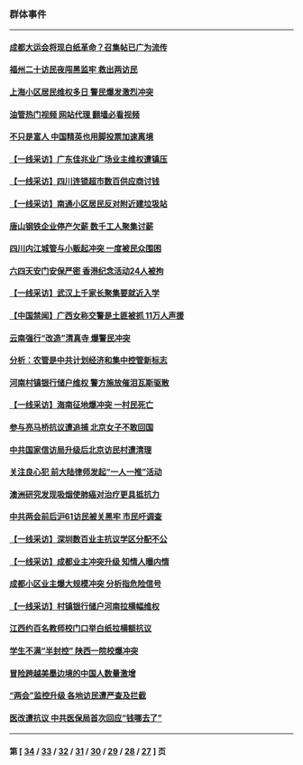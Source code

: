### 群体事件
---
#### [成都大运会将现白纸革命？召集帖已广为流传](../../pages/ncid279/n14033119.md?07130445) 
#### [福州二十访民夜闯黑监牢 救出两访民](../../pages/ncid279/n14031617.md?07130445) 
#### [上海小区居民维权多日 警民爆发激烈冲突](../../pages/ncid279/n14029221.md?07130445) 
#### [油管热门视频 网站代理 翻墙必看视频](http://138.2.39.72:81/youtube.html?epic-marker?07130445)
#### [不只是富人 中国精英也用脚投票加速离境](../../pages/ncid279/n14029086.md?07130445) 
#### [【一线采访】广东佳兆业广场业主维权遭镇压](../../pages/ncid279/n14028175.md?07130445) 
#### [【一线采访】四川连锁超市数百供应商讨钱](../../pages/ncid279/n14025102.md?07130445) 
#### [【一线采访】南通小区居民反对附近建垃圾站](../../pages/ncid279/n14021690.md?07130445) 
#### [唐山钢铁企业停产欠薪 数千工人聚集讨薪](../../pages/ncid279/n14017404.md?07130445) 
#### [四川内江城管与小贩起冲突 一度被民众围困](../../pages/ncid279/n14015922.md?07130445) 
#### [六四天安门安保严密 香港纪念活动24人被拘](../../pages/ncid279/n14009800.md?07130445) 
#### [【一线采访】武汉上千家长聚集要就近入学](../../pages/ncid279/n14009497.md?07130445) 
#### [【中国禁闻】广西女称交警是土匪被抓 11万人声援](../../pages/ncid279/n14006869.md?07130445) 
#### [云南强行“改造”清真寺 爆警民冲突](../../pages/ncid279/n14005561.md?07130445) 
#### [分析：农管是中共计划经济和集中控管新标志](../../pages/ncid279/n14000665.md?07130445) 
#### [河南村镇银行储户维权 警方施放催泪瓦斯驱散](../../pages/ncid279/n13998750.md?07130445) 
#### [【一线采访】海南征地爆冲突 一村民死亡](../../pages/ncid279/n13989137.md?07130445) 
#### [参与亮马桥抗议遭追捕 北京女子不敢回国](../../pages/ncid279/n13985420.md?07130445) 
#### [中共国家信访局升级后北京访民村遭清理](../../pages/ncid279/n13984826.md?07130445) 
#### [关注良心犯 前大陆律师发起“一人一推”活动](../../pages/ncid279/n13980524.md?07130445) 
#### [澳洲研究发现吸烟使肺癌对治疗更具抵抗力](../../pages/ncid279/n13977762.md?07130445) 
#### [中共两会前后沪61访民被关黑牢 市民吁调查](../../pages/ncid279/n13976054.md?07130445) 
#### [【一线采访】深圳数百业主抗议学区分配不公](../../pages/ncid279/n13976680.md?07130445) 
#### [【一线采访】成都业主冲突升级 知情人曝内情](../../pages/ncid279/n13965289.md?07130445) 
#### [成都小区业主爆大规模冲突 分析指危险信号](../../pages/ncid279/n13964520.md?07130445) 
#### [【一线采访】村镇银行储户河南拉横幅维权](../../pages/ncid279/n13964555.md?07130445) 
#### [江西约百名教师校门口举白纸拉横额抗议](../../pages/ncid279/n13958579.md?07130445) 
#### [学生不满“半封控” 陕西一院校爆冲突](../../pages/ncid279/n13946647.md?07130445) 
#### [冒险跨越美墨边境的中国人数量激增](../../pages/ncid279/n13946742.md?07130445) 
#### [“两会”监控升级 各地访民遭严查及拦截](../../pages/ncid279/n13942702.md?07130445) 
#### [医改遭抗议 中共医保局首次回应“钱哪去了”](../../pages/ncid279/n13938290.md?07130445) 

---
#### 第 [ [34](./34.md?07130445) / [33](./33.md?07130445) / [32](./32.md?07130445) / [31](./31.md?07130445) / [30](./30.md?07130445) / [29](./29.md?07130445) / [28](./28.md?07130445) / [27](./27.md?07130445) ] 页
